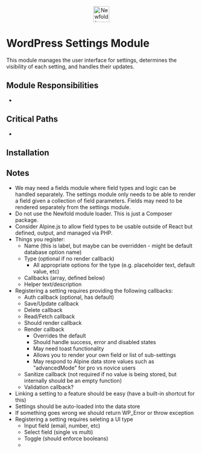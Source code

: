 <div style="text-align: center;">
 <a href="https://newfold.com/" target="_blank">
  <img src="https://newfold.com/content/experience-fragments/newfold/site-header/master/_jcr_content/root/header/logo.coreimg.svg/1621395071423/newfold-digital.svg" alt="Newfold Logo" title="Newfold Digital" height="42" />
 </a>
</div>

# WordPress Settings Module

This module manages the user interface for settings, determines the visibility of each setting, and handles their updates.

## Module Responsibilities
- 

## Critical Paths
- 

## Installation

## Notes
- We may need a fields module where field types and logic can be handled separately. The settings module only needs to be able to render a field given a collection of field parameters. Fields may need to be rendered separately from the settings module.
- Do not use the Newfold module loader. This is just a Composer package.
- Consider Alpine.js to allow field types to be usable outside of React but defined, output, and managed via PHP.
- Things you register:
  - Name (this is label, but maybe can be overridden - might be default database option name)
  - Type (optional if no render callback)
    - All appropriate options for the type (e.g. placeholder text, default value, etc)
  - Callbacks (array, defined below)
  - Helper text/description
- Registering a setting requires providing the following callbacks:
  - Auth callback (optional, has default)
  - Save/Update callback
  - Delete callback
  - Read/Fetch callback
  - Should render callback
  - Render callback
    - Overrides the default
    - Should handle success, error and disabled states
    - May need toast functionality
    - Allows you to render your own field or list of sub-settings
    - May respond to Alpine data store values such as "advancedMode" for pro vs novice users
  - Sanitize callback (not required if no value is being stored, but internally should be an empty function)
  - Validation callback?
- Linking a setting to a feature should be easy (have a built-in shortcut for this)
- Settings should be auto-loaded into the data store
- If something goes wrong we should return WP_Error or throw exception
- Registering a setting requires seleting a UI type
  - Input field (email, number, etc)
  - Select field (single vs multi)
  - Toggle (should enforce booleans)
  - 
